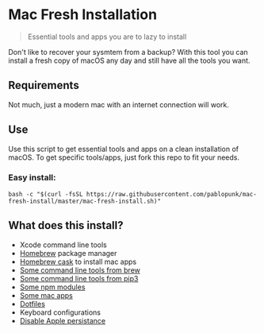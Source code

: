 # Mac Fresh Installation

> Essential tools and apps you are to lazy to install

Don't like to recover your sysmtem from a backup? With this
tool you can install a fresh copy of macOS any day and still
have all the tools you want.


## Requirements

Not much, just a modern mac with an internet connection will work.


## Use

Use this script to get essential tools and apps on a clean installation of macOS. To get specific tools/apps, just fork this repo to fit your needs.

### Easy install:

```shell
bash -c "$(curl -fsSL https://raw.githubusercontent.com/pablopunk/mac-fresh-install/master/mac-fresh-install.sh)"
```


## What does this install?

- Xcode command line tools
- [Homebrew](https://brew.sh) package manager
- [Homebrew cask](https://caskroom.github.io) to install mac apps
- [Some command line tools from brew](./install/brew)
- [Some command line tools from pip3](./install/pip3)
- [Some npm modules](./install/npm)
- [Some mac apps](./install/cask)
- [Dotfiles](https://github.com/pablopunk/dotfiles)
- Keyboard configurations
- [Disable Apple persistance](https://apple.stackexchange.com/questions/124367/stop-mavericks-from-relaunching-applications)
